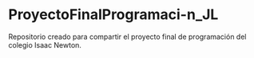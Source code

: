 # ProyectoFinalProgramaci-n_JL
Repositorio creado para compartir el proyecto final de programación del colegio Isaac Newton.
